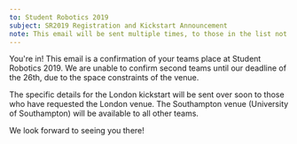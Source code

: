 ```yaml
---
to: Student Robotics 2019
subject: SR2019 Registration and Kickstart Announcement
note: This email will be sent multiple times, to those in the list not in the "Contacted" segment
---
```


You're in! This email is a confirmation of your teams place at Student Robotics 2019. We are unable to confirm second teams until our deadline of the 26th, due to the space constraints of the venue.

The specific details for the London kickstart will be sent over soon to those who have requested the London venue. The Southampton venue (University of Southampton) will be available to all other teams.

We look forward to seeing you there!
